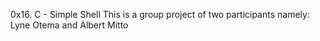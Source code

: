 0x16. C - Simple Shell
This is a group project of two participants namely: Lyne Otema and Albert Mitto
